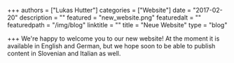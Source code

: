 +++
authors = ["Lukas Hutter"]
categories = ["Website"]
date = "2017-02-20"
description = ""
featured = "new_website.png"
featuredalt = ""
featuredpath = "/img/blog"
linktitle = ""
title = "Neue Website"
type = "blog"

+++
We're happy to welcome you to our new website! At the moment it is available in English and German, but we hope soon to be able to publish content in Slovenian and Italian as well.

